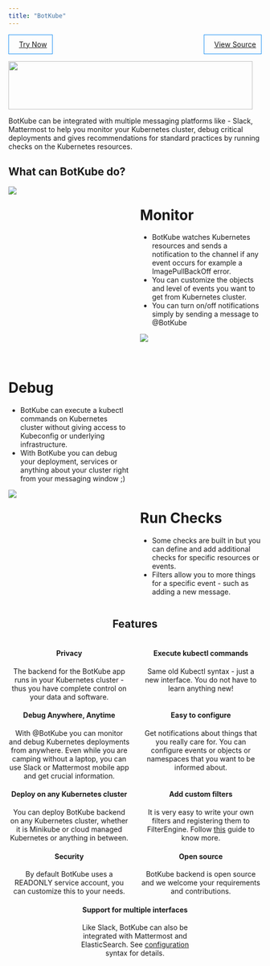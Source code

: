 ```yaml
---
title: "BotKube"
---
```


<div class="visibledesktop">
  <div class="lefttitle">
    <a href="/installation" class="linkhighlight">
      <i class="fas fa-rocket"></i>
      Try Now
    </a>
  </div>

  <div class="righttitle">
    <a href="https://github.com/infracloudio/botkube" class="linkhighlight">
      <i class="fab fa-github"></i>
      View Source
  </div>
<br>
</div>

<div class="mobiletitle">
<a href="/"><img src="/images/botkube-title.jpg"></a>
</div>

<div class="desktoptitle">

<a href="/"><img src="/images/botkube-title.jpg" width="486px" height="96px"></a>
</div>

<style>

#body a.linkhighlight:hover {
  color: #ffffff;
}

#body a.linkhighlight {
  color: inherit;
}

#body a.linkhighlight:hover:after, #body a.linkhighlight:focus:after {
  width: 0 !important;
}

.desktoptitle {
  float: center;
}

.mobiletitle {
  display: none;
}

.leftimage {
  width: 48%; float:left; display:inline-block;
}

.rightimage {
  width: 48%; float:right; display:inline-block;
}

.leftfeature {
  width: 48%; float:left; display:inline-block;
}

.centerfeature {
  width: 48%; float:center; display:inline-block;
}

.rightfeature {
  width: 48%; float:right; display:inline-block;
}

.lefttitle {
  float: left;
  border: 1px solid #1C90F3;
  padding: 10px;
}

.righttitle {
  float:right;
  border: 1px solid #1C90F3;
  padding: 10px;

}

.lefttitle i, .righttitle i {
  padding: 0 5px;
}

.lefttitle:hover, .righttitle:hover {
  background-color: #1C90F3;
  color: #ffffff;
  cursor: pointer;
}

.visibledesktop {
  overflow: auto;
  display: block;
}

.visiblemobile {
  display: none;
}

@media screen and (max-width: 600px) {
  .desktoptitle {
    display: none;
  }
  .mobiletitle {
    display: block;
  }
  .leftimage {
    width: 100%;
  }
  .rightimage {
    width: 100%;
  }
  .leftfeature {
    width: 100%;
  }
  .rightfeature {
    width: 100%;
  }
  .visibledesktop {
    display: none;
  }
  .visiblemobile {
    overflow: auto;
    display: block;
  }
}
</style>

BotKube can be integrated with multiple messaging platforms like - Slack, Mattermost to help you monitor your Kubernetes cluster, debug critical deployments and gives recommendations for standard practices by running checks on the Kubernetes resources.

<h2>What can BotKube do?</h2>
<div style="overflow: auto;">
  <div class="leftimage">
    <img src="/images/monitor.gif" style="border-radius:3%;">
  </div>
  <div class="rightimage">
    <h1>Monitor</h1>
    <ul>
      <li>BotKube watches Kubernetes resources and sends a notification to the channel if any event occurs for example a ImagePullBackOff error.</li>
      <li>You can customize the objects and level of events you want to get from Kubernetes cluster.</li>
      <li>You can turn on/off notifications simply by sending a message to @BotKube</li>
    </ul>
  </div>
</div>

<div class="visiblemobile">
  <div class="leftimage">
    <img src="/images/exec.gif" style="border-radius:2%;">
  </div>
  <div class="rightimage" style="padding-top:10%;">
    <h1>Debug</h1>
    <ul>
    <li>BotKube can execute a kubectl commands on Kubernetes cluster without giving access to Kubeconfig or underlying infrastructure.</li>
    <li>With BotKube you can debug your deployment, services or anything about your cluster right from your messaging window ;) </li>
    </ul>
  </div>
</div>
<div class="visibledesktop">
  <div class="leftimage" style="padding-top:10%;">
    <h1>Debug</h1>
    <ul>
    <li>BotKube can execute a kubectl commands on Kubernetes cluster without giving access to Kubeconfig or underlying infrastructure.</li>
    <li>With BotKube you can debug your deployment, services or anything about your cluster right from your messaging window ;) </li>
    </ul>
  </div>
  <div class="rightimage">
    <img src="/images/exec.gif" style="border-radius:2%;">
  </div>
</div>

<div style="overflow: auto;">
  <div class="leftimage">
    <img src="/images/checks.gif" style="border-radius:2%;">
  </div>
  <div class="rightimage">
    <h1>Run Checks</h1>
    <ul>
    <li>Some checks are built in but you can define and add additional checks for specific resources or events.</li>
    <li>Filters allow you to more things for a specific event - such as adding a new message.</li>
    </ul>
  </div>
</div>

<center>
<h2>Features</h2>
<div style="overflow: auto;">
  <div class="leftfeature">
    <h4><i class="fas fa-fw fa-user-secret"></i>
      Privacy
    </h4>
    The backend for the BotKube app runs in your Kubernetes cluster - thus you have complete control on your data and software.
  </div>

  <div class="rightfeature">
    <h4> <i class="fas fa-terminal"> </i>
      Execute kubectl commands
    </h4>
    Same old Kubectl syntax - just a new interface. You do not have to learn anything new!
  </div>
</div>

<div style="overflow: auto;">
  <div class="leftfeature">
    <h4><i class="fas fa-cogs"></i>
      Debug Anywhere, Anytime
    </h4>
    With @BotKube you can monitor and debug Kubernetes deployments from anywhere.
    Even while you are camping without a laptop, you can use Slack or Mattermost mobile app and get crucial information.
  </div>
  <div class="rightfeature">
    <h4> <i class="fas fa-cogs"> </i>
	Easy to configure
    </h4>
    Get notifications about things that you really care for. You can configure events or objects or namespaces that you want to be informed about.
  </div>
</div>

<div style="overflow: auto;">
  <div class="leftfeature">
    <h4> <i class="fas fa-cloud"> </i>
      Deploy on any Kubernetes cluster
    </h4>
    You can deploy BotKube backend on any Kubernetes cluster, whether it is Minikube or cloud managed Kubernetes or anything in between.
  </div>
  <div class="rightfeature">
    <h4> <i class="fas fa-plug"> </i>
      Add custom filters
    </h4>
    It is very easy to write your own filters and registering them to FilterEngine. Follow <a href=/filters>this</a> guide to know more.
  </div>
</div>

<div style="overflow: auto;">
  <div class="leftfeature">
    <h4> <i class="fas fa-shield-alt"> </i>
      Security
    </h4>
    By default BotKube uses a READONLY service account, you can customize this to your needs.
  </div>
  <div class="rightfeature">
    <h4><i class="fab fa-github"> </i>
      Open source
    </h4>
    BotKube backend is open source and we welcome your requirements and contributions.
  </div>
</div>

<div style="overflow: auto;">
  <div class="centerfeature">
    <h4> <i class="fas fa-tasks"> </i>
      Support for multiple interfaces
    </h4>
    Like Slack, BotKube can also be integrated with Mattermost and ElasticSearch. See <a href=/configuration>configuration</a> syntax for details.
  </div>
</div>

</center>
